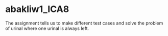 # abakliw1_ICA8

The assignment tells us to make different test cases and solve the problem of urinal where one urinal is always left.